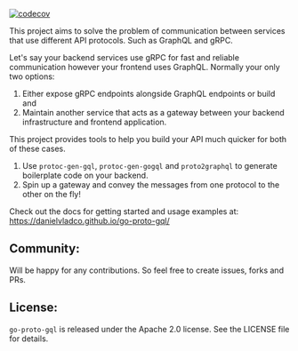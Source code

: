 [![codecov](https://codecov.io/gh/sin392/protoc-gen-graphql/branch/refactor-and-e2e-tests/graph/badge.svg?token=L3N8kUGpGV)](https://codecov.io/gh/sin392/protoc-gen-graphql)

This project aims to solve the problem of communication between services that use different API protocols. 
Such as GraphQL and gRPC.

Let's say your backend services use gRPC for fast and reliable communication however your frontend uses GraphQL.
Normally your only two options:

1. Either expose gRPC endpoints alongside GraphQL endpoints or build and
2. Maintain another service that acts as a gateway between your backend infrastructure and frontend application.

This project provides tools to help you build your API much quicker for both of these cases.

1. Use `protoc-gen-gql`, `protoc-gen-gogql` and `proto2graphql` to generate boilerplate code on your backend.
2. Spin up a gateway and convey the messages from one protocol to the other on the fly!

Check out the docs for getting started and usage examples at: https://danielvladco.github.io/go-proto-gql/

## Community:
Will be happy for any contributions. So feel free to create issues, forks and PRs.

## License:

`go-proto-gql` is released under the Apache 2.0 license. See the LICENSE file for details.
